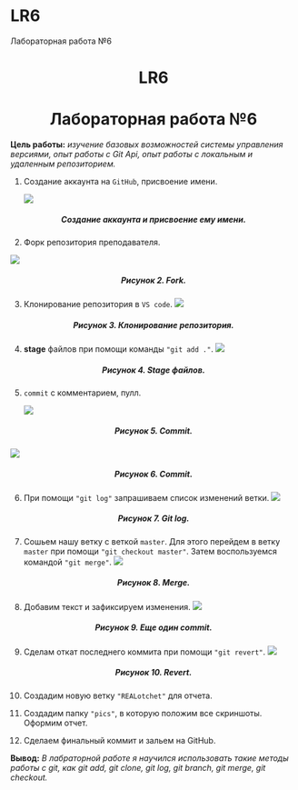 # LR6

Лабораторная работа №6

# <center>LR6<center>

# <center>Лабораторная работа №6<center>

**Цель работы:** _изучение базовых возможностей системы управления версиями, опыт работы с Git Api, опыт работы с локальным и удаленным репозиторием._

1. Создание аккаунта на `GitHub`, присвоение имени.

   ![](./pics/1.png)

##### <center>_Создание аккаунта и присвоение ему имени._</center>

2. Форк репозитория преподавателя.

![](./pics/2.png)

##### <center>_Рисунок 2. Fork._</center>

3. Клонирование репозитория в `VS code`.
   ![](./pics/3.png)

##### <center>_Рисунок 3. Клонирование репозитория._</center>

4. **stage** файлов при помощи команды `"git add ."`.
   ![](./pics/4.png)

##### <center>_Рисунок 4. Stage файлов._</center>

5. `commit` с комментарием, пулл.

   ![](./pics/5.png)

##### <center>_Рисунок 5. Commit._</center>

   ![](./pics/6.png)

##### <center>_Рисунок 6. Commit._</center>

6. При помощи `"git log"` запрашиваем список изменений ветки.
   ![](./pics/7.png)

##### <center>_Рисунок 7. Git log._</center>

7. Сошьем нашу ветку с веткой `master`. Для этого перейдем в ветку `master` при помощи `"git checkout master"`. Затем воспользуемся командой `"git merge"`.
   ![](./pics/8.png)

##### <center>_Рисунок 8. Merge._</center>

8. Добавим текст и зафиксируем изменения.
    ![](./pics/9.png)

##### <center>_Рисунок 9. Еще один commit._</center>

9. Сделам откат последнего коммита при помощи `"git revert"`.
    ![](./pics/10.png)

##### <center>_Рисунок 10. Revert._</center>

10. Создадим новую ветку `"REALotchet"` для отчета.

11. Создадим папку `"pics"`, в которую положим все скриншоты. Оформим отчет.

12. Сделаем финальный коммит и зальем на GitHub.

**Вывод:** _В лабраторной работе я научился использовать такие методы работы с git, как git add, git clone, git log, git branch, git merge, git checkout._